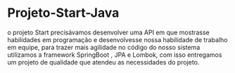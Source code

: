 # Projeto-Start-Java

o projeto Start precisávamos desenvolver uma API em que mostrasse habilidades em programação e desenvolvesse nossa habilidade de trabalho em equipe, para trazer mais agilidade no código do nosso sistema utilizamos a framework SpringBoot , JPA e Lombok, com isso entregamos um projeto de qualidade que atendeu as necessidades do projeto.
